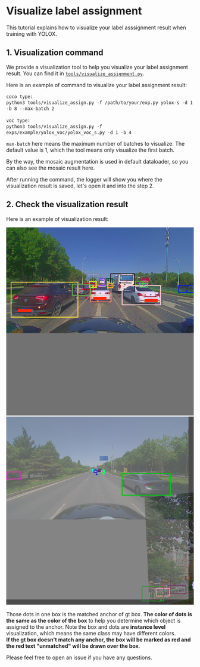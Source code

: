 # Visualize label assignment

This tutorial explains how to visualize your label asssignment result when training with YOLOX.

## 1. Visualization command

We provide a visualization tool to help you visualize your label assignment result. You can find it in [`tools/visualize_assignment.py`](../tools/visualize_assign.py).

Here is an example of command to visualize your label assignment result:

```shell
coco type:
python3 tools/visualize_assign.py -f /path/to/your/exp.py yolox-s -d 1 -b 8 --max-batch 2

voc type:
python3 tools/visualize_assign.py -f exps/example/yolox_voc/yolox_voc_s.py -d 1 -b 4
```

`max-batch` here means the maximum number of batches to visualize. The default value is 1, which the tool means only visualize the first batch.

By the way, the mosaic augmentation is used in default dataloader, so you can also see the mosaic result here.

After running the command, the logger will show you where the visualization result is saved, let's open it and into the step 2.

## 2. Check the visualization result

Here is an example of visualization result:
<div align="center"><img src="../assets/assign_without_mosaic.png" width="640"></div>

<div align="center"><img src="../assets/assign_mosaic.png" width="640"></div>


Those dots in one box is the matched anchor of gt box. **The color of dots is the same as the color of the box** to help you determine which object is assigned to the anchor. Note the box and dots are **instance level** visualization, which means the same class may have different colors.  
**If the gt box doesn't match any anchor, the box will be marked as red and the red text "unmatched" will be drawn over the box**.

Please feel free to open an issue if you have any questions.
